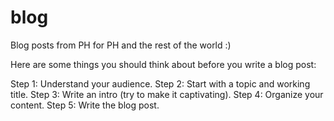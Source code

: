 # blog
Blog posts from PH for PH and the rest of the world :)

Here are some things you should think about before you write a blog post:

Step 1: Understand your audience.
Step 2: Start with a topic and working title.
Step 3: Write an intro (try to make it captivating).
Step 4: Organize your content.
Step 5: Write the blog post.
